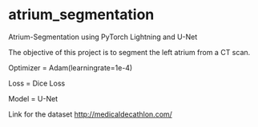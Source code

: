 # atrium_segmentation
Atrium-Segmentation using PyTorch Lightning and U-Net

The objective of this project is to segment the left atrium from a CT scan.

Optimizer = Adam(learningrate=1e-4)


Loss = Dice Loss


Model = U-Net

Link for the dataset
http://medicaldecathlon.com/
